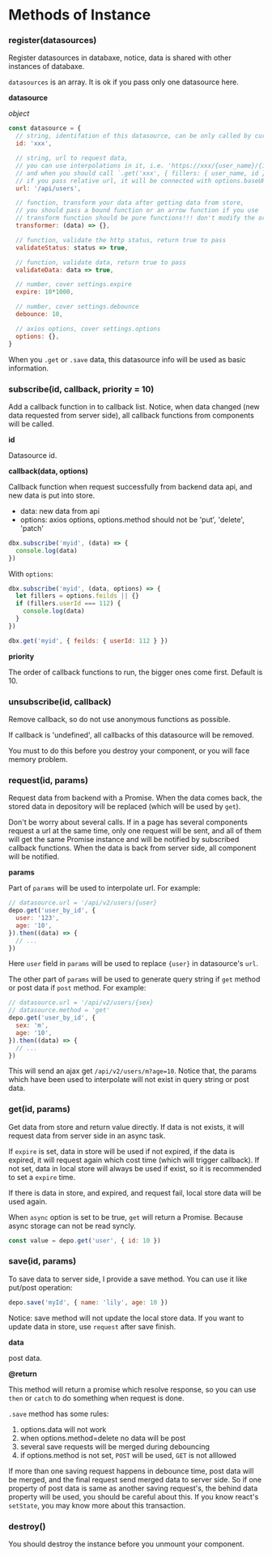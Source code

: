 # Methods of Instance

### register(datasources)

Register datasources in databaxe,
notice, data is shared with other instances of databaxe.

`datasources` is an array.
It is ok if you pass only one datasource here.

**datasource**

_object_

```js
const datasource = {
  // string, identifation of this datasource, can be only called by current instance
  id: 'xxx',

  // string, url to request data,
  // you can use interpolations in it, i.e. 'https://xxx/{user_name}/{id}',
  // and when you should call `.get('xxx', { fillers: { user_name, id } })`
  // if you pass relative url, it will be connected with options.baseURL
  url: '/api/users',

  // function, transform your data after getting data from store,
  // you should pass a bound function or an arrow function if you use `this` in it.
  // transform function should be pure functions!!! don't modify the original data in it.
  transformer: (data) => {},

  // function, validate the http status, return true to pass
  validateStatus: status => true,

  // function, validate data, return true to pass
  validateData: data => true,

  // number, cover settings.expire
  expire: 10*1000,

  // number, cover settings.debounce
  debounce: 10,

  // axios options, cover settings.options
  options: {},
}
```

When you `.get` or `.save` data, this datasource info will be used as basic information.

### subscribe(id, callback, priority = 10)

Add a callback function in to callback list.
Notice, when data changed (new data requested from server side), all callback functions from components will be called.

**id**

Datasource id.

**callback(data, options)**

Callback function when request successfully from backend data api, and new data is put into store.

- data: new data from api
- options: axios options, options.method should not be 'put', 'delete', 'patch'

```js
dbx.subscribe('myid', (data) => {
  console.log(data)
})
```

With `options`:

```js
dbx.subscribe('myid', (data, options) => {
  let fillers = options.feilds || {}
  if (fillers.userId === 112) {
    console.log(data)
  }
})

dbx.get('myid', { feilds: { userId: 112 } })
```

**priority**

The order of callback functions to run, the bigger ones come first. Default is 10.

### unsubscribe(id, callback)

Remove callback, so do not use anonymous functions as possible.

If callback is 'undefined', all callbacks of this datasource will be removed.

You must to do this before you destroy your component, or you will face memory problem.

### request(id, params)

Request data from backend with a Promise. When the data comes back, the stored data in depository will be replaced (which will be used by `get`).

Don't be worry about several calls. If in a page has several components request a url at the same time, only one request will be sent, and all of them will get the same Promise instance and will be notified by subscribed callback functions.
When the data is back from server side, all component will be notified.

**params**

Part of `params` will be used to interpolate url. For example:

```js
// datasource.url = '/api/v2/users/{user}
depo.get('user_by_id', {
  user: '123',
  age: '10',
}).then((data) => {
  // ...
})
```

Here `user` field in `params` will be used to replace `{user}` in datasource's `url`.

The other part of `params` will be used to generate query string if `get` method or post data if `post` method. For example:

```js
// datasource.url = '/api/v2/users/{sex}
// datasource.method = 'get'
depo.get('user_by_id', {
  sex: 'm',
  age: '10',
}).then((data) => {
  // ...
})
```

This will send an ajax get `/api/v2/users/m?age=10`. Notice that, the params which have been used to interpolate will not exist in query string or post data.

### get(id, params)

Get data from store and return value directly.
If data is not exists, it will request data from server side in an async task.

If `expire` is set, data in store will be used if not expired, if the data is expired, it will request again which cost time (which will trigger callback).
If not set, data in local store will always be used if exist, so it is recommended to set a `expire` time.

If there is data in store, and expired, and request fail, local store data will be used again.

When `async` option is set to be true, `get` will return a Promise. Because async storage can not be read syncly.

```js
const value = depo.get('user', { id: 10 })
```

### save(id, params)

To save data to server side, I provide a save method. You can use it like put/post operation:

```js
depo.save('myId', { name: 'lily', age: 10 })
```

Notice: save method will not update the local store data. If you want to update data in store, use `request` after save finish.

**data**

post data.

**@return**

This method will return a promise which resolve response, so you can use `then` or `catch` to do something when request is done.

`.save` method has some rules:

1. options.data will not work
2. when options.method=delete no data will be post
3. several save requests will be merged during debouncing
4. if options.method is not set, `POST` will be used, `GET` is not alllowed

If more than one saving request happens in debounce time, post data will be merged, and the final request send merged data to server side.
So if one property of post data is same as another saving request's, the behind data property will be used, you should be careful about this.
If you know react's `setState`, you may know more about this transaction.

### destroy()

You should destroy the instance before you unmount your component.
